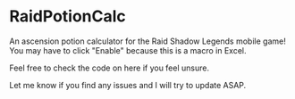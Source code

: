 # RaidPotionCalc
An ascension potion calculator for the Raid Shadow Legends mobile game!  
You may have to click "Enable" because this is a macro in Excel.  
  
Feel free to check the code on here if you feel unsure.  
  
Let me know if you find any issues and I will try to update ASAP.
